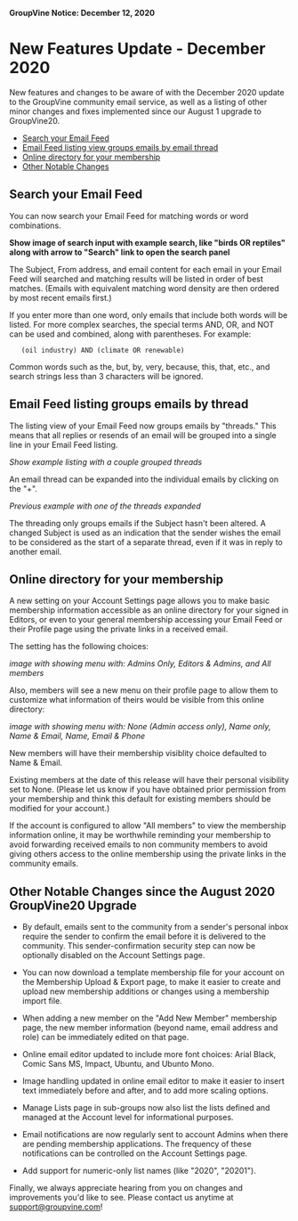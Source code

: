 **GroupVine Notice: December 12, 2020**

<span id="Dec-2020-update"> </span>
# New Features Update - December 2020

New features and changes to be aware of with the December 2020 update
to the GroupVine community email service, as well as a listing of
other minor changes and fixes implemented since our August 1 upgrade
to GroupVine20.


* [Search your Email Feed](#dec2020-email-feed-search)
* [Email Feed listing view groups emails by email thread](#dec2020-email-threads)
* [Online directory for your membership](#dec2020-membership-dir)
* [Other Notable Changes](#dec2020-other-changes)


<span id="dec2020-email-feed-search"></span>
## Search your Email Feed

You can now search your Email Feed for matching words or word
combinations.

**Show image of search input with example search, like "birds OR
  reptiles" along with arrow to "Search" link to open the search panel**

The Subject, From address, and email content for each email in your
Email Feed will searched and matching results will be listed in order
of best matches.  (Emails with equivalent matching word density are then
ordered by most recent emails first.)

If you enter more than one word, only emails that include both words
will be listed.  For more complex searches, the special terms AND, OR,
and NOT can be used and combined, along with parentheses.  For
example:

```
   (oil industry) AND (climate OR renewable)
```

Common words such as the, but, by, very, because, this, that, etc.,
and search strings less than 3 characters will be ignored.


<span id="dec2020-email-threads"></span>
## Email Feed listing groups emails by thread

The listing view of your Email Feed now groups emails by "threads."
This means that all replies or resends of an email will be grouped
into a single line in your Email Feed listing.

_Show example listing with a couple grouped threads_

An email thread can be expanded into the individual emails by clicking
on the "+".

_Previous example with one of the threads expanded_

The threading only groups emails if the Subject hasn't been altered.
A changed Subject is used as an indication that the sender wishes
the email to be considered as the start of a separate thread, even
if it was in reply to another email.


<span id="dec2020-membership-dir"></span>
## Online directory for your membership

A new setting on your Account Settings page allows you to make basic
membership information accessible as an online directory for your
signed in Editors, or even to your general membership accessing your
Email Feed or their Profile page using the private links
in a received email.

The setting has the following choices:

_image with showing menu with: Admins Only, Editors & Admins, and All members_

Also, members will see a new menu on their profile page to allow them
to customize what information of theirs would be visible from this
online directory:

_image with showing menu with: None (Admin access only), Name only, Name & Email, Name, Email & Phone_

New members will have their membership visiblity choice defaulted to
Name & Email.

Existing members at the date of this release will have their personal
visibility set to None.  (Please let us know if you have obtained
prior permission from your membership and think this default for
existing members should be modified for your account.)

If the account is configured to allow "All members" to view the
membership information online, it may be worthwhile reminding your
membership to avoid forwarding received emails to non community
members to avoid giving others access to the online membership using
the private links in the community emails.


<span id="dec2020-other-changes"></span>
## Other Notable Changes since the August 2020 GroupVine20 Upgrade

* By default, emails sent to the community from a sender's personal
  inbox require the sender to confirm the email before it is delivered
  to the community.  This sender-confirmation security step can now be
  optionally disabled on the Account Settings page.

* You can now download a template membership file for your account on
  the Membership Upload & Export page, to make it easier to create and
  upload new membership additions or changes using a membership import file.

* When adding a new member on the "Add New Member" membership page,
  the new member information (beyond name, email address and role) can
  be immediately edited on that page.

* Online email editor updated to include more font choices: Arial Black,
  Comic Sans MS, Impact, Ubuntu, and Ubunto Mono.

* Image handling updated in online email editor to make it easier to insert
  text immediately before and after, and to add more scaling options.

* Manage Lists page in sub-groups now also list the lists defined and managed
  at the Account level for informational purposes.

* Email notifications are now regularly sent to account Admins when
  there are pending membership applications.  The frequency of these
  notifications can be controlled on the Account Settings page.

* Add support for numeric-only list names (like "2020", "20201").


Finally, we always appreciate hearing from you on changes and
improvements you'd like to see.  Please contact us anytime at
[support@groupvine.com](mailto:support@groupvine.com)!


